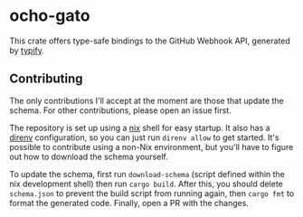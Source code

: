 # ocho-gato

This crate offers type-safe bindings to the GitHub Webhook API, generated by [typify](https://crates.io/crates/typify).

## Contributing

The only contributions I'll accept at the moment are those that update the schema.
For other contributions, please open an issue first.

The repository is set up using a [nix](https://nixos.org/nix/) shell for easy startup.
It also has a [direnv](https://direnv.net/) configuration, so you can just run `direnv allow` to get started.
It's possible to contribute using a non-Nix environment, but you'll have to figure out how to download the schema yourself.

To update the schema, first run `download-schema` (script defined within the nix development shell) then run `cargo build`.
After this, you should delete `schema.json` to prevent the build script from running again, then `cargo fmt` to format the generated code.
Finally, open a PR with the changes.
